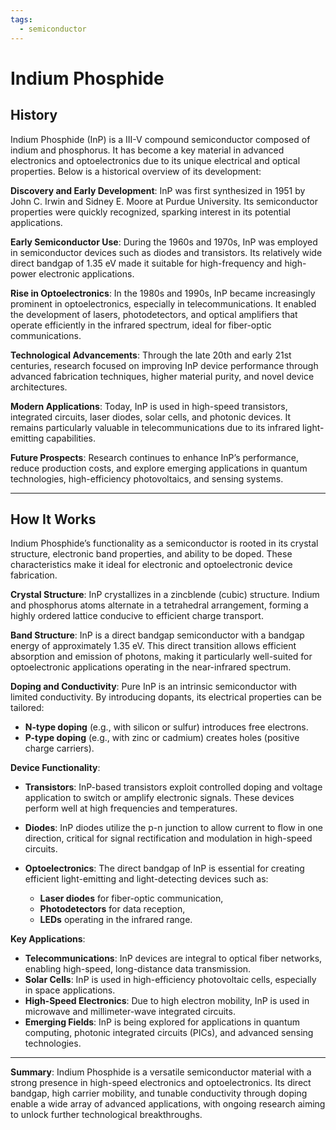 ```yaml
---
tags:
  - semiconductor
---
```



# Indium Phosphide

## History

Indium Phosphide (InP) is a III-V compound semiconductor composed of indium and phosphorus. It has become a key material in advanced electronics and optoelectronics due to its unique electrical and optical properties. Below is a historical overview of its development:

**Discovery and Early Development**: InP was first synthesized in 1951 by John C. Irwin and Sidney E. Moore at Purdue University. Its semiconductor properties were quickly recognized, sparking interest in its potential applications.

**Early Semiconductor Use**: During the 1960s and 1970s, InP was employed in semiconductor devices such as diodes and transistors. Its relatively wide direct bandgap of 1.35 eV made it suitable for high-frequency and high-power electronic applications.

**Rise in Optoelectronics**: In the 1980s and 1990s, InP became increasingly prominent in optoelectronics, especially in telecommunications. It enabled the development of lasers, photodetectors, and optical amplifiers that operate efficiently in the infrared spectrum, ideal for fiber-optic communications.

**Technological Advancements**: Through the late 20th and early 21st centuries, research focused on improving InP device performance through advanced fabrication techniques, higher material purity, and novel device architectures.

**Modern Applications**: Today, InP is used in high-speed transistors, integrated circuits, laser diodes, solar cells, and photonic devices. It remains particularly valuable in telecommunications due to its infrared light-emitting capabilities.

**Future Prospects**: Research continues to enhance InP’s performance, reduce production costs, and explore emerging applications in quantum technologies, high-efficiency photovoltaics, and sensing systems.

---

## How It Works

Indium Phosphide’s functionality as a semiconductor is rooted in its crystal structure, electronic band properties, and ability to be doped. These characteristics make it ideal for electronic and optoelectronic device fabrication.

**Crystal Structure**: InP crystallizes in a zincblende (cubic) structure. Indium and phosphorus atoms alternate in a tetrahedral arrangement, forming a highly ordered lattice conducive to efficient charge transport.

**Band Structure**: InP is a direct bandgap semiconductor with a bandgap energy of approximately 1.35 eV. This direct transition allows efficient absorption and emission of photons, making it particularly well-suited for optoelectronic applications operating in the near-infrared spectrum.

**Doping and Conductivity**: Pure InP is an intrinsic semiconductor with limited conductivity. By introducing dopants, its electrical properties can be tailored:

* **N-type doping** (e.g., with silicon or sulfur) introduces free electrons.
* **P-type doping** (e.g., with zinc or cadmium) creates holes (positive charge carriers).

**Device Functionality**:

* **Transistors**: InP-based transistors exploit controlled doping and voltage application to switch or amplify electronic signals. These devices perform well at high frequencies and temperatures.

* **Diodes**: InP diodes utilize the p-n junction to allow current to flow in one direction, critical for signal rectification and modulation in high-speed circuits.

* **Optoelectronics**: The direct bandgap of InP is essential for creating efficient light-emitting and light-detecting devices such as:

  * **Laser diodes** for fiber-optic communication,
  * **Photodetectors** for data reception,
  * **LEDs** operating in the infrared range.

**Key Applications**:

* **Telecommunications**: InP devices are integral to optical fiber networks, enabling high-speed, long-distance data transmission.
* **Solar Cells**: InP is used in high-efficiency photovoltaic cells, especially in space applications.
* **High-Speed Electronics**: Due to high electron mobility, InP is used in microwave and millimeter-wave integrated circuits.
* **Emerging Fields**: InP is being explored for applications in quantum computing, photonic integrated circuits (PICs), and advanced sensing technologies.

---

**Summary**:
Indium Phosphide is a versatile semiconductor material with a strong presence in high-speed electronics and optoelectronics. Its direct bandgap, high carrier mobility, and tunable conductivity through doping enable a wide array of advanced applications, with ongoing research aiming to unlock further technological breakthroughs.
